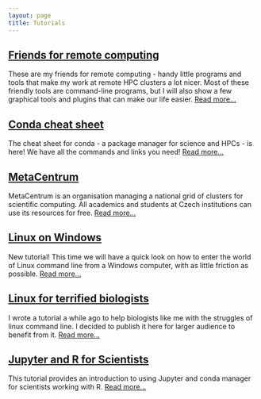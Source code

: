 ```yaml
---
layout: page
title: Tutorials
---
```


## [Friends for remote computing](./tutorials/hpc_friends.md)
These are my friends for remote computing - handy little programs and tools that make my work at remote HPC clusters a lot nicer. Most of these friendly tools are command-line programs, but I will also show a few graphical tools and plugins that can make our life easier. [Read more...](./tutorials/hpc_friends.md)

## [Conda cheat sheet](./tutorials/conda_cheatsheet.md)
The cheat sheet for conda - a package manager for science and HPCs - is here! We have all the commands and links you need! [Read more...](./tutorials/conda_cheatsheet.md)

## [MetaCentrum](./tutorials/metacentrum.md)
MetaCentrum is an organisation managing a national grid of clusters for scientific computing. All academics and students at Czech institutions can use its resources for free. [Read more...](./tutorials/metacentrum.md)

## [Linux on Windows](./tutorials/linux_on_windows.md)
New tutorial! This time we will have a quick look on how to enter the world of Linux command line from a Windows computer, with as little friction as possible. [Read more...](./tutorials/linux_on_windows.md)

## [Linux for terrified biologists](./tutorials/linux_for_biologists.md)
I wrote a tutorial a while ago to help biologists like me with the struggles of linux command line. I decided to publish it here for larger audience to benefit from it. [Read more...](./tutorials/linux_for_biologists.md)

## [Jupyter and R for Scientists](https://nbviewer.jupyter.org/github/janxkoci/janxkoci.github.io/blob/master/notebooks/conda_jupyteR.ipynb)
This tutorial provides an introduction to using Jupyter and conda manager for scientists working with R. [Read more...](https://nbviewer.jupyter.org/github/janxkoci/janxkoci.github.io/blob/master/notebooks/conda_jupyteR.ipynb)
